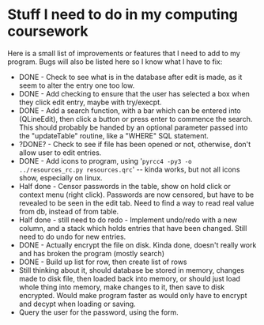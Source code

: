 # Stuff I need to do in my computing coursework

Here is a small list of improvements or features that I need to add to my program. Bugs will also be listed here so I know what I have to fix:

* DONE - Check to see what is in the database after edit is made, as it seem to alter the entry one too low.
* DONE - Add checking to ensure that the user has selected a box when they click edit entry, maybe with try/execpt.
* DONE - Add a search function, with a bar which can be entered into (QLineEdit), then click a button or press enter to commence the search. This should probably be handed by an optional parameter passed into the "updateTable" routine, like a "WHERE" SQL statement.
* ?DONE? - Check to see if file has been opened or not, otherwise, don't allow user to edit entries.
* DONE - Add icons to program, using '```pyrcc4 -py3 -o ../resources_rc.py resources.qrc```' -- kinda works, but not all icons show, especially on linux.
* Half done - Censor passwords in the table, show on hold click or context menu (right click). Passwords are now censored, but have to be revealed to be seen in the edit tab. Need to find a way to read real value from db, instead of from table.
* Half done - still need to do redo - Implement undo/redo with a new column, and a stack which holds entries that have been changed. Still need to do undo for new entries.
* DONE - Actually encrypt the file on disk. Kinda done, doesn't really work and has broken the program (mostly search)
* DONE - Build up list for row, then create list of rows
* Still thinking about it, should database be stored in memory, changes made to disk file, then loaded back into memory, or should just load whole thing into memory, make changes to it, then save to disk encrypted. Would make program faster as would only have to encrypt and decypt when loading or saving.
* Query the user for the password, using the form.